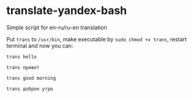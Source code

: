 # translate-yandex-bash
Simple script for en-ru/ru-en translation

Put `trans` to `/usr/bin`, make executable by `sudo chmod +x trans`, restart terminal and now you can:

`trans hello`

`trans привет`

`trans good morning`

`trans доброе утро`

